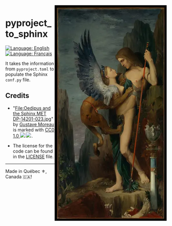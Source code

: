 <img src="assets/Oedipus_and_the_Sphinx_MET_DP-14201-023-width-350.webp" alt="Oedipus and the Sphinx" style="width: 350px;" align="right">

# pyproject_to_sphinx

[![Language: English](https://img.shields.io/badge/Language-English-blue.svg)](./README.md)
[![Language: Français](https://img.shields.io/badge/Langue-Fran%C3%A7ais-blue.svg)](./README.fr.md)

It takes the information from `pyproject.toml` to populate the Sphinx `conf.py` file.

## Credits
- <p class="attribution">"<a target="_blank" rel="noopener noreferrer" href="https://commons.wikimedia.org/w/index.php?curid=65099463">File:Oedipus and the Sphinx MET DP-14201-023.jpg</a>" by <a target="_blank" rel="noopener noreferrer" href="https://en.wikipedia.org/wiki/en:Gustave_Moreau">Gustave Moreau</a> is marked with <a target="_blank" rel="noopener noreferrer" href="http://creativecommons.org/publicdomain/zero/1.0/deed.en?ref=openverse">CC0 1.0 <img src="https://mirrors.creativecommons.org/presskit/icons/cc.svg" style="height: 1em; margin-right: 0.125em; display: inline;"></img><img src="https://mirrors.creativecommons.org/presskit/icons/zero.svg" style="height: 1em; margin-right: 0.125em; display: inline;"></img></a>. </p>
- The license for the code can be found in the [LICENSE](./LICENSE) file.

---

Made in Québec :fleur_de_lis:, Canada 🇨🇦!
